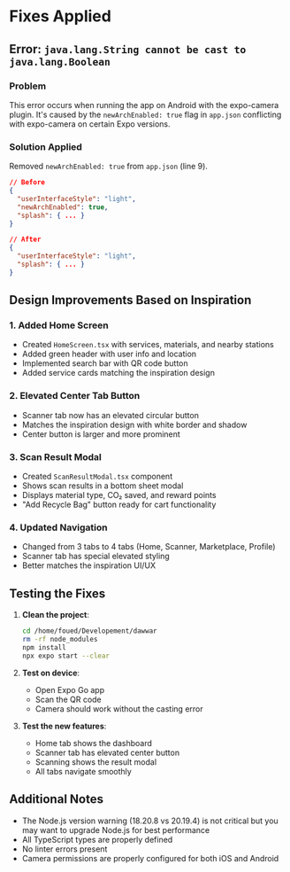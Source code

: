 # Fixes Applied

## Error: `java.lang.String cannot be cast to java.lang.Boolean`

### Problem
This error occurs when running the app on Android with the expo-camera plugin. It's caused by the `newArchEnabled: true` flag in `app.json` conflicting with expo-camera on certain Expo versions.

### Solution Applied
Removed `newArchEnabled: true` from `app.json` (line 9).

```json
// Before
{
  "userInterfaceStyle": "light",
  "newArchEnabled": true,
  "splash": { ... }
}

// After
{
  "userInterfaceStyle": "light",
  "splash": { ... }
}
```

## Design Improvements Based on Inspiration

### 1. Added Home Screen
- Created `HomeScreen.tsx` with services, materials, and nearby stations
- Added green header with user info and location
- Implemented search bar with QR code button
- Added service cards matching the inspiration design

### 2. Elevated Center Tab Button
- Scanner tab now has an elevated circular button
- Matches the inspiration design with white border and shadow
- Center button is larger and more prominent

### 3. Scan Result Modal
- Created `ScanResultModal.tsx` component
- Shows scan results in a bottom sheet modal
- Displays material type, CO₂ saved, and reward points
- "Add Recycle Bag" button ready for cart functionality

### 4. Updated Navigation
- Changed from 3 tabs to 4 tabs (Home, Scanner, Marketplace, Profile)
- Scanner tab has special elevated styling
- Better matches the inspiration UI/UX

## Testing the Fixes

1. **Clean the project**:
   ```bash
   cd /home/foued/Developement/dawwar
   rm -rf node_modules
   npm install
   npx expo start --clear
   ```

2. **Test on device**:
   - Open Expo Go app
   - Scan the QR code
   - Camera should work without the casting error

3. **Test the new features**:
   - Home tab shows the dashboard
   - Scanner tab has elevated center button
   - Scanning shows the result modal
   - All tabs navigate smoothly

## Additional Notes

- The Node.js version warning (18.20.8 vs 20.19.4) is not critical but you may want to upgrade Node.js for best performance
- All TypeScript types are properly defined
- No linter errors present
- Camera permissions are properly configured for both iOS and Android
